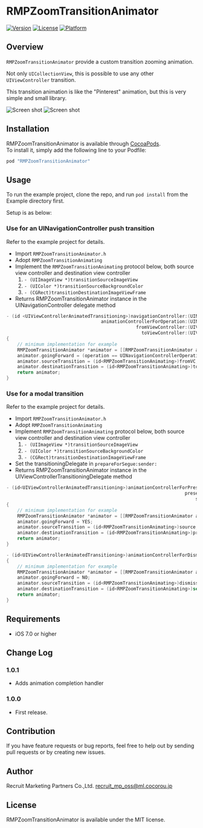 # RMPZoomTransitionAnimator

[![Version](https://img.shields.io/cocoapods/v/RMPZoomTransitionAnimator.svg?style=flat)](http://cocoapods.org/pods/RMPZoomTransitionAnimator)
[![License](https://img.shields.io/cocoapods/l/RMPZoomTransitionAnimator.svg?style=flat)](http://cocoapods.org/pods/RMPZoomTransitionAnimator)
[![Platform](https://img.shields.io/cocoapods/p/RMPZoomTransitionAnimator.svg?style=flat)](http://cocoapods.org/pods/RMPZoomTransitionAnimator)

## Overview

`RMPZoomTransitionAnimator` provide a custom transition zooming animation.

Not only `UICollectionView`, this is possible to use any other `UIViewController` transition.

This transition animation is like the "Pinterest" animation, but this is very simple and small library.

![Screen shot](docs/collectionview.gif)
![Screen shot](docs/tableview.gif)

## Installation

RMPZoomTransitionAnimator is available through [CocoaPods](http://cocoapods.org).   
To install
it, simply add the following line to your Podfile:

```ruby
pod "RMPZoomTransitionAnimator"
```

## Usage

To run the example project, clone the repo, and run `pod install` from the Example directory first.

Setup is as below:

### Use for an UINavigationController push transition

Refer to the example project for details.

- Import `RMPZoomTransitionAnimator.h`
- Adopt `RMPZoomTransitionAnimating`
- Implement the `RMPZoomTransitionAnimating` protocol below, both source view controller and destination view controller
  1. `- (UIImageView *)transitionSourceImageView`
  2. `- (UIColor *)transitionSourceBackgroundColor`
  3. `- (CGRect)transitionDestinationImageViewFrame`
- Returns RMPZoomTransitionAnimator instance in the UINavigationController delegate method

```objective-c
- (id <UIViewControllerAnimatedTransitioning>)navigationController:(UINavigationController *)navigationController
                                   animationControllerForOperation:(UINavigationControllerOperation)operation
                                                fromViewController:(UIViewController *)fromVC
                                                  toViewController:(UIViewController *)toVC
{
    // minimum implementation for example
    RMPZoomTransitionAnimator *animator = [[RMPZoomTransitionAnimator alloc] init];
    animator.goingForward = (operation == UINavigationControllerOperationPush);
    animator.sourceTransition = (id<RMPZoomTransitionAnimating>)fromVC;
    animator.destinationTransition = (id<RMPZoomTransitionAnimating>)toVC;
    return animator;
}
```

### Use for a modal transition

Refer to the example project for details.

- Import `RMPZoomTransitionAnimator.h`
- Adopt `RMPZoomTransitionAnimating`
- Implement `RMPZoomTransitionAnimating` protocol below, both source view controller and destination view controller
  1. `- (UIImageView *)transitionSourceImageView`
  2. `- (UIColor *)transitionSourceBackgroundColor`
  3. `- (CGRect)transitionDestinationImageViewFrame`
- Set the transitioningDelegate in `prepareForSegue:sender:`
- Returns RMPZoomTransitionAnimator instance in the UIViewControllerTransitioningDelegate method

```objective-c
- (id<UIViewControllerAnimatedTransitioning>)animationControllerForPresentedController:(UIViewController *)presented
                                                                  presentingController:(UIViewController *)presenting
                                                                      sourceController:(UIViewController *)source
{
    // minimum implementation for example
    RMPZoomTransitionAnimator *animator = [[RMPZoomTransitionAnimator alloc] init];
    animator.goingForward = YES;
    animator.sourceTransition = (id<RMPZoomTransitionAnimating>)source;
    animator.destinationTransition = (id<RMPZoomTransitionAnimating>)presented;
    return animator;
}

- (id<UIViewControllerAnimatedTransitioning>)animationControllerForDismissedController:(UIViewController *)dismissed
{
    // minimum implementation for example
    RMPZoomTransitionAnimator *animator = [[RMPZoomTransitionAnimator alloc] init];
    animator.goingForward = NO;
    animator.sourceTransition = (id<RMPZoomTransitionAnimating>)dismissed;
    animator.destinationTransition = (id<RMPZoomTransitionAnimating>)self;
    return animator;
}
```

## Requirements

- iOS 7.0 or higher 

## Change Log

### 1.0.1
- Adds animation completion handler

### 1.0.0
- First release.

## Contribution

If you have feature requests or bug reports, feel free to help out by sending pull requests or by creating new issues.

## Author

Recruit Marketing Partners Co.,Ltd. recruit_mp_oss@ml.cocorou.jp

## License

RMPZoomTransitionAnimator is available under the MIT license.
